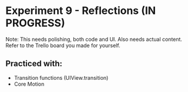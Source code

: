 # Experiment 9 - Reflections (IN PROGRESS)

Note: This needs polishing, both code and UI. Also needs actual content. Refer to the Trello board you made for yourself.

<gif coming soon>

## Practiced with:
- Transition functions (UIView.transition)
- Core Motion
